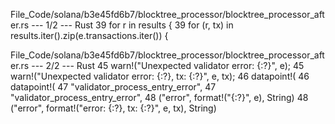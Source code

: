 File_Code/solana/b3e45fd6b7/blocktree_processor/blocktree_processor_after.rs --- 1/2 --- Rust
39             for r in results {                                                                                                                            39             for (r, tx) in results.iter().zip(e.transactions.iter()) {

File_Code/solana/b3e45fd6b7/blocktree_processor/blocktree_processor_after.rs --- 2/2 --- Rust
45                         warn!("Unexpected validator error: {:?}", e);                                                                                     45                         warn!("Unexpected validator error: {:?}, tx: {:?}", e, tx);
46                         datapoint!(                                                                                                                       46                         datapoint!(
47                             "validator_process_entry_error",                                                                                              47                             "validator_process_entry_error",
48                             ("error", format!("{:?}", e), String)                                                                                         48                             ("error", format!("error: {:?}, tx: {:?}", e, tx), String)

